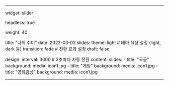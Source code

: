 ---

widget: slider

headless: true

weight: 40

title: "나의 취미"
date: 2022-03-02
slides:
  theme: light       # 테마 색상 설정 (light, dark 등)
  transition: fade   # 전환 효과 설정
draft: false

design:
  interval: 3000   # 3초마다 자동 전환
content:
  slides:
    - title: "국궁"
      background:
        media: icon1.jpg
    - title: "게임"
      background:
        media: icon1.jpg
    - title: "영화감상"
      background:
        media: icon1.jpg

---